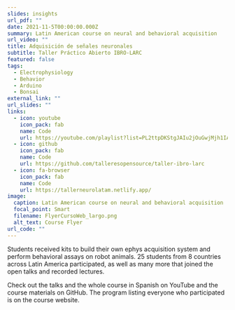 ```yaml
---
slides: insights
url_pdf: ""
date: 2021-11-5T00:00:00.000Z
summary: Latin American course on neural and behavioral acquisition
url_video: ""
title: Adquisición de señales neuronales
subtitle: Taller Práctico Abierto IBRO-LARC
featured: false
tags:
  - Electrophysiology
  - Behavior
  - Arduino
  - Bonsai
external_link: ""
url_slides: ""
links:
  - icon: youtube
    icon_pack: fab
    name: Code
    url: https://youtube.com/playlist?list=PL2ttpDKStgJAIu2jOuGwjMjh1IACVgq0k
  - icon: github
    icon_pack: fab
    name: Code
    url: https://github.com/talleresopensource/taller-ibro-larc
  - icon: fa-browser
    icon_pack: fab
    name: Code
    url: https://tallerneurolatam.netlify.app/
image:
  caption: Latin American course on neural and behavioral acquisition
  focal_point: Smart
  filename: FlyerCursoWeb_largo.png
  alt_text: Course Flyer
url_code: ""
---
```

Students received kits to build their own ephys acquisition system and perform behavioral assays on robot animals.
25 students from 8 countries across Latin America participated, as well as many more that joined the open talks and recorded lectures.

Check out the talks and the whole course in Spanish on YouTube and the course materials on GitHub.
The program listing everyone who participated is on the course website.
